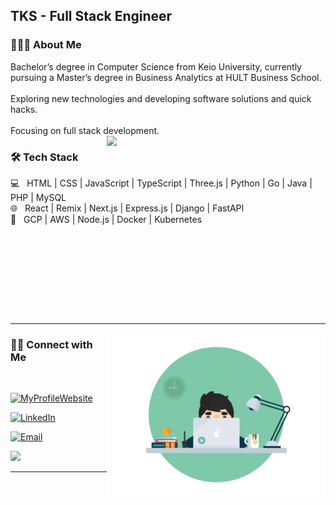 <h2>TKS - Full Stack Engineer</h2>
<!-- <img align='right' src="https://camo.githubusercontent.com/d26893d99fe76f99fcf7d36e586ad8a0133c131fd4b101fe56494105b4238549/68747470733a2f2f6d656469612e67697068792e636f6d2f6d656469612f645765734263544c61766b5a754733354d492f67697068792e676966" width="350"> -->
<h3> 👨🏻‍💻 About Me </h3>
Bachelor’s degree in Computer Science from Keio University, currently pursuing a Master’s degree in Business Analytics at HULT Business School.
<br/><br/>
Exploring new technologies and developing software solutions and quick hacks.
<br/><br/>
Focusing on full stack development.

<img align='right' src="https://camo.githubusercontent.com/d26893d99fe76f99fcf7d36e586ad8a0133c131fd4b101fe56494105b4238549/68747470733a2f2f6d656469612e67697068792e636f6d2f6d656469612f645765734263544c61766b5a754733354d492f67697068792e676966" width="350">
<h3>🛠 Tech Stack</h3>
💻   HTML | CSS | JavaScript | TypeScript | Three.js | Python | Go | Java | PHP | MySQL<br>
🌐   React | Remix | Next.js | Express.js | Django | FastAPI<br>
🔧   GCP | AWS | Node.js | Docker | Kubernetes

<br/><br/>


<br/><br/>

<br><br>

<hr>
<img src="https://github.com/nirala69/nirala69/blob/master/70804f7e25b11f29db904f2fa7b4cd9d.gif" width="350" align='right'>

<h3> 🤝🏻 Connect with Me </h3>
<br>
<p align="left">
 
<a href="https://takahiro-sasaki.web.app/"><img alt="MyProfileWebsite" src="https://img.shields.io/badge/My Portfolio Website-black?style=flat-square&logo=google-chrome"></a>

<a href="https://www.linkedin.com/in/takahiro-sasaki-463ab1273/"><img alt="LinkedIn" src="https://img.shields.io/badge/LinkedIn-Takahiro%20Sasaki-blue?style=flat-square&logo=linkedin"></a>

<a href="mailto:takahiro.sasaki.j@gmail.com"><img alt="Email" src="https://img.shields.io/badge/Email-takahiro.sasaki.j@gmail.com-blue?style=flat-square&logo=gmail"></a>

</p>
 <img src="https://media.giphy.com/media/dxn6fRlTIShoeBr69N/giphy.gif" width="30">

<hr>

